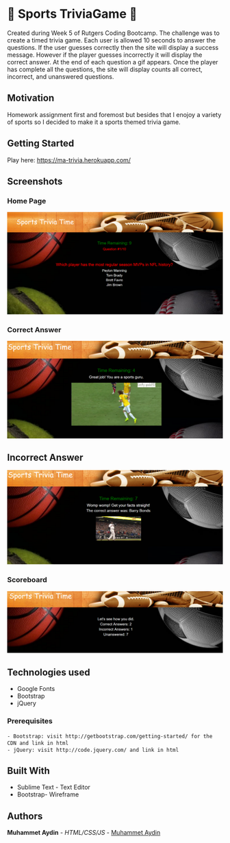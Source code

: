 # :basketball:  Sports TriviaGame  :football:

Created during Week 5 of Rutgers Coding Bootcamp. The challenge was to create a timed trivia game. Each user is allowed 10 seconds to answer the questions. If the user guesses correctly then the site will display a success message. However if the player guesses incorrectly it will display the correct answer. At the end of each question a gif appears. Once the player has complete all the questions, the site will display counts all correct, incorrect, and unanswered questions. 

## Motivation

Homework assignment first and foremost but besides that I enojoy a variety of sports so I decided to make it a sports themed trivia game.

## Getting Started 
Play here: https://ma-trivia.herokuapp.com/

## Screenshots

### Home Page
![Landing Page](/screenshots/home.png)

### Correct Answer
![Answer-Correct](screenshots/correct.png)

## Incorrect Answer
![Answer-Wrong](screenshots/incorrect.png)

### Scoreboard
![Scoreboard](screenshots/score.png)


## Technologies used
- Google Fonts
- Bootstrap
- jQuery

### Prerequisites

```
- Bootstrap: visit http://getbootstrap.com/getting-started/ for the CDN and link in html
- jQuery: visit http://code.jquery.com/ and link in html
```

## Built With

* Sublime Text - Text Editor
* Bootstrap- Wireframe

## Authors

**Muhammet Aydin** - *HTML/CSS/JS* - [Muhammet Aydin](https://github.com/muhammeta7)